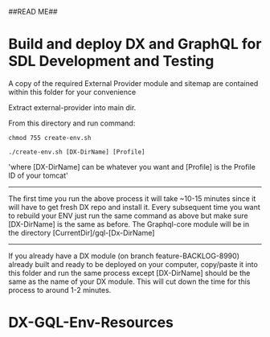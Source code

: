 ##READ ME##

# Build and deploy DX and GraphQL for SDL Development and Testing

A copy of the required External Provider module and sitemap are contained 
within this folder for your convenience

Extract external-provider into main dir.

From this directory and run command:
       
    chmod 755 create-env.sh
    
    ./create-env.sh [DX-DirName] [Profile] 
    
'where [DX-DirName] can be whatever you want and [Profile] is the Profile ID of your tomcat'

------------------------
The first time you run the above process it will take ~10-15 minutes since it will have to get 
fresh DX repo and install it.
Every subsequent time you want to rebuild your ENV just run the same command as above but make
sure [DX-DirName] is the same as before.
The Graphql-core module will be in the directory [CurrentDir]/gql-[Dx-DirName]

------------------------
If you already have a DX module (on branch feature-BACKLOG-8990) already built and ready to be deployed
on your computer, copy/paste it into this folder and run the same process except [DX-DirName]
should be the same as the name of your DX module. This will cut down the time for this process to
around 1-2 minutes.

# DX-GQL-Env-Resources

